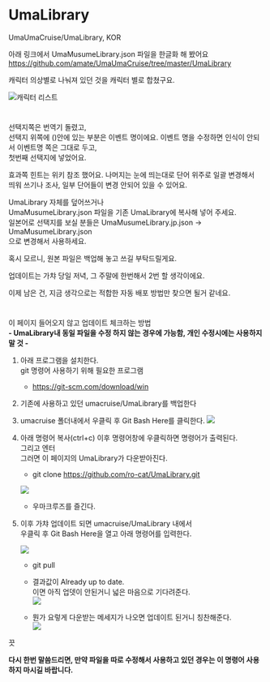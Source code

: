 # UmaLibrary
UmaUmaCruise/UmaLibrary, KOR

아래 링크에서 UmaMusumeLibrary.json 파일을 한글화 해 봤어요  
https://github.com/amate/UmaUmaCruise/tree/master/UmaLibrary  

캐릭터 의상별로 나눠져 있던 것을 캐릭터 별로 합쳤구요.

![캐릭터 리스트](https://user-images.githubusercontent.com/116446832/197374230-3b0e8412-51e6-4ad6-ac06-7f851216984f.png)

#
선택지쪽은 번역기 돌렸고,   
선택지 위쪽에 ()안에 있는 부분은 이벤트 명이에요.
이벤트 명을 수정하면 인식이 안되서 이벤트명 쪽은 그대로 두고,  
첫번째 선택지에 넣었어요.  

효과쪽 힌트는 위키 참조 했어요.
나머지는 눈에 띄는대로 단어 위주로 일괄 변경해서  
띄워 쓰기나 조사, 일부 단어들이 변경 안되어 있을 수 있어요.



UmaLibrary 자체를 덮어쓰거나  
UmaMusumeLibrary.json 파일을 기존 UmaLibrary에 복사해 넣어 주세요.  
일본어로 선택지를 보실 분들은 UmaMusumeLibrary.jp.json -> UmaMusumeLibrary.json   
으로 변경해서 사용하세요.

혹시 모르니, 원본 파일은 백업해 놓고 쓰길 부탁드릴게요.

업데이트는 가챠 당일 저녁, 그 주말에 한번해서 2번 할 생각이에요.

이제 남은 건, 지금 생각으로는 적합한 자동 배포 방법만 찾으면 될거 같네요.

#
이 페이지 들어오지 않고 업데이트 체크하는 방법  
**- UmaLibrary내 동일 파일을 수정 하지 않는 경우에 가능함, 개인 수정시에는 사용하지 말 것 -**

1. 아래 프로그램을 설치한다.  
   git 명령어 사용하기 위해 필요한 프로그램
   - https://git-scm.com/download/win  
   

2. 기존에 사용하고 있던 umacruise/UmaLibrary를 백업한다
3. umacruise 폴더내에서 우클릭 후 Git Bash Here를 클릭한다.
![](https://blogger.googleusercontent.com/img/a/AVvXsEgdVhp8s4hW3rZDc8vi5Q8sk6LBfqxAbKDCi_Zl8yNcS10dUn0YyXk7Aex2KARuUYd2qTdN-TI9htY_jEwhC0OjKjuUxkJ8p4VaOiTS6lHwME_n5vVmTRcZ0Zo1v1hRPanSQCB7MAYA7EJYrrHFRZ4dNPsQ0YRkmhO7IojcN3scFqkvZAOqHbkUWChUEw)

4. 아래 명령어 복사(ctrl+c) 이후 명령어창에 우클릭하면 명령어가 출력된다.   
   그리고 엔터   
   그러면 이 페이지의 UmaLibrary가 다운받아진다.
    - git clone https://github.com/ro-cat/UmaLibrary.git  
   
    ![](https://blogger.googleusercontent.com/img/a/AVvXsEgHuEsfhRRO1BUDjPeHsRimMXxCzswXbkijCbshIMSVYaQ51sOQ9kRZXrn_kv3HRv6YjBJwmuXtpt9ponEww14VQr_GQ9I17eFqQtyYHlbeRmDhqR_lWBBmuDDImODcWpq_oCrXuTMnwmygBrNXyvy5XJNP91QMedTfOqRpXdM6bwpeMOfC6_m8MJHawQ)

	- 우마크루즈를 즐긴다.  
   
    
5. 이후 가챠 업데이트 되면 umacruise/UmaLibrary 내에서   
   우클릭 후 Git Bash Here을 열고 아래 명령어를 입력한다.

    ![](https://blogger.googleusercontent.com/img/a/AVvXsEgXUCFJpuo1iaM4cU9jUZPAIcm9sPhxL9cDN7Trnq2VZOFGFgztyq8swvjyOHXohgZVB8FAP-zFQVEd09qBueIGk52Y116ag6qceZAFqk0ly1NK9mV73qm3Mj1Sm3FTm74Wa0NJ3_wTMsY-coq9EwB38KLja79r65DIE2cT-hD0sCFsOauMmwMRL_tWmw)
   - git pull
   

   - 결과값이 Already up to date.  
     이면 아직 업뎃이 안된거니 넓은 마음으로 기다려준다.  
     ![](https://blogger.googleusercontent.com/img/a/AVvXsEhYW8vD2bglvPKaCwIxgHrTmG7nZbDhkw0k9RGdNeaF3lCkLx6ZXrMCZpArFTUw2dvLLl9QhQgT1Nw58Dq1LQChDjIVBTPZ_m_HGQbrNy_igOiE416EVRqVrAgRVqPs-ACsioEmYQoZ7b-L3jSgVKldEQW0wdaKxUndqhEl8CV51zpzffhZs3t8imxKgw)

   - 뭔가 요렇게 다운받는 메세지가 나오면 업데이트 된거니 칭찬해준다.  
   ![](https://blogger.googleusercontent.com/img/a/AVvXsEjnNP97E0c7AjeYEEXHF3LXFG0UvrIdV4XIKupx4OKvAZFpCsMloDr5Q2zwpUg-o4MF632WzmKeURqeX1DOl-6zq7lfr_DQdqjUdPVvLK25FLzAo9napcWnNcD0agGLfWB87mXCE5MaLDxXxkKpQokiIOFHyDPlLLC1AhQANw5EGpMuqVVAgaCM7VXsSA)
   
끗  

**다시 한번 말씀드리면, 만약 파일을 따로 수정해서 사용하고 있던 경우는 이 명령어 사용하지 마시길 바랍니다.**  
